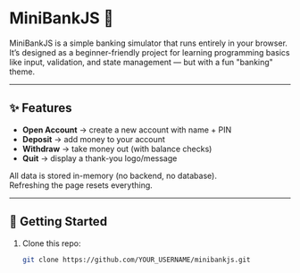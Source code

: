 # MiniBankJS 🏦

MiniBankJS is a simple banking simulator that runs entirely in your browser.  
It’s designed as a beginner-friendly project for learning programming basics like input, validation, and state management — but with a fun "banking" theme.

---

## ✨ Features
- **Open Account** → create a new account with name + PIN  
- **Deposit** → add money to your account  
- **Withdraw** → take money out (with balance checks)  
- **Quit** → display a thank-you logo/message  

All data is stored in-memory (no backend, no database).  
Refreshing the page resets everything.

---

## 🚀 Getting Started
1. Clone this repo:
   ```bash
   git clone https://github.com/YOUR_USERNAME/minibankjs.git
